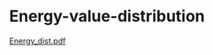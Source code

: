 # Energy-value-distribution 
 
[Energy_dist.pdf](https://github.com/atomicadi/Energy-value-distribution/files/15390855/Energy_dist.pdf)
